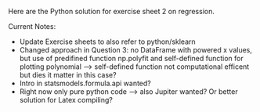 Here are the Python solution for exercise sheet 2 on regression.

Current Notes: 
- Update Exercise sheets to also refer to python/sklearn
- Changed approach in Question 3: no DataFrame with powered x values, but use of predifined function np.polyfit and self-defined function for plotting polynomial --> self-defined function not computational efficent but dies it matter in this case?
- Intro in statsmodels.formula.api wanted?
- Right now only pure python code --> also Jupiter wanted? Or better solution for Latex compiling?
